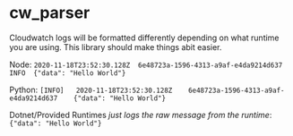 # cw_parser

Cloudwatch logs will be formatted differently depending on what runtime you are using. 
This library should make things abit easier.

Node:
```2020-11-18T23:52:30.128Z  6e48723a-1596-4313-a9af-e4da9214d637  INFO  {"data": "Hello World"}```

Python:
```[INFO]	2020-11-18T23:52:30.128Z	6e48723a-1596-4313-a9af-e4da9214d637	{"data": "Hello World"}```

Dotnet/Provided Runtimes _just logs the raw message from the runtime_:
```{"data": "Hello World"}```


